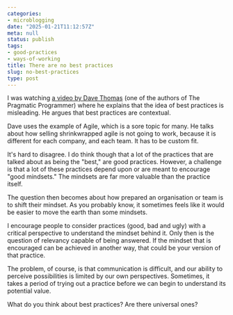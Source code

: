 ```yaml
---
categories:
- microblogging
date: "2025-01-21T11:12:57Z"
meta: null
status: publish
tags:
- good-practices
- ways-of-working
title: There are no best practices
slug: no-best-practices
type: post
---
```


I was watching
[a video by Dave Thomas](https://www.youtube.com/watch?v=V3yIKD6yMhA) (one of
the authors of The Pragmatic Programmer) where he explains that the idea of best
practices is misleading. He argues that best practices are contextual.

Dave uses the example of Agile, which is a sore topic for many. He talks about
how selling shrinkwrapped agile is not going to work, because it is different
for each company, and each team. It has to be custom fit.

It's hard to disagree. I do think though that a lot of the practices that are
talked about as being the "best," are good practices. However, a challenge is
that a lot of these practices depend upon or are meant to encourage "good
mindsets." The mindsets are far more valuable than the practice itself.

The question then becomes about how prepared an organisation or team is to shift
their mindset. As you probably know, it sometimes feels like it would be easier
to move the earth than some mindsets.

I encourage people to consider practices (good, bad and ugly) with a critical
perspective to understand the mindset behind it. Only then is the question of
relevancy capable of being answered. If the mindset that is encouraged can be
achieved in another way, that could be your version of that practice.

The problem, of course, is that communication is difficult, and our ability to
perceive possibilities is limited by our own perspectives. Sometimes, it takes a
period of trying out a practice before we can begin to understand its potential
value.

What do you think about best practices? Are there universal ones?

